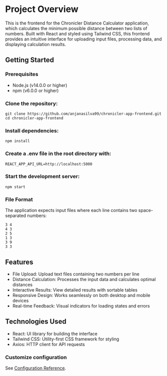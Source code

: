 # Project Overview

This is the frontend for the Chronicler Distance Calculator application, which calculates the minimum possible distance between two lists of numbers. Built with React and styled using Tailwind CSS, this frontend provides an intuitive interface for uploading input files, processing data, and displaying calculation results.

## Getting Started
### Prerequisites

- Node.js (v14.0.0 or higher)
- npm (v6.0.0 or higher)

### Clone the repository:
```
git clone https://github.com/anjanasilva99/chronicler-app-frontend.git
cd chronicler-app-frontend
```

### Install dependencies:
```
npm install
```

### Create a .env file in the root directory with:
```
REACT_APP_API_URL=http://localhost:5000
```

### Start the development server:
```
npm start
```

### File Format
The application expects input files where each line contains two space-separated numbers:

```
3 4
4 3
2 5
1 3
3 9
3 3
```

## Features

- File Upload: Upload text files containing two numbers per line
- Distance Calculation: Processes the input data and calculates optimal distances
- Interactive Results: View detailed results with sortable tables
- Responsive Design: Works seamlessly on both desktop and mobile devices
- Real-time Feedback: Visual indicators for loading states and errors

## Technologies Used

- React: UI library for building the interface
- Tailwind CSS: Utility-first CSS framework for styling
- Axios: HTTP client for API requests

### Customize configuration
See [Configuration Reference](https://cli.vuejs.org/config/).